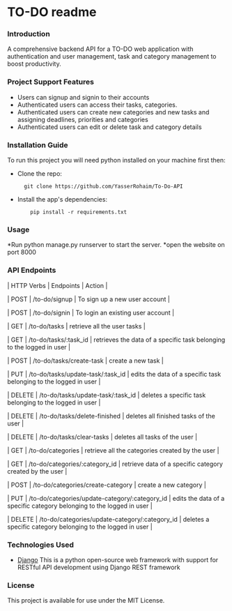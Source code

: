 # TO-DO readme
### Introduction
A comprehensive backend API for a TO-DO web application with authentication and user management, task and category management to boost productivity.
### Project Support Features

* Users can signup and signin to their accounts 
* Authenticated users can access their tasks, categories.
* Authenticated users can create new categories and new tasks and assigning deadlines, priorities and categories
* Authenticated users can edit or delete task and category details 
  
### Installation Guide
To run this project you will need python installed on your machine first then:

* Clone the repo:

        git clone https://github.com/YasserRohaim/To-Do-API

* Install the app's dependencies:

          pip install -r requirements.txt
         
### Usage

*Run python manage.py runserver to start the server.
*open the website on port 8000


### API Endpoints
| HTTP Verbs | Endpoints | Action |

| POST | /to-do/signup | To sign up a new user account |

| POST | /to-do/signin | To login an existing user account |


| GET | /to-do/tasks | retrieve all the user tasks |

| GET | /to-do/tasks/:task_id | retrieves the data of a specific task belonging to the logged in user |

| POST | /to-do/tasks/create-task | create a new task |

| PUT | /to-do/tasks/update-task/:task_id | edits the data of a specific task belonging to the logged in user |

| DELETE | /to-do/tasks/update-task/:task_id | deletes a specific task belonging to the logged in user |

| DELETE | /to-do/tasks/delete-finished | deletes all finished tasks of the user |

| DELETE | /to-do/tasks/clear-tasks | deletes all tasks of the user |



| GET | /to-do/categories | retrieve all the categories created by the user |

| GET | /to-do/categories/:category_id | retrieve data of a specific category created by the user |

| POST | /to-do/categories/create-category | create a new category |

| PUT | /to-do/categories/update-category/:category_id | edits the data of a specific category belonging to the logged in user |

| DELETE | /to-do/categories/update-category/:category_id | deletes a specific category belonging to the logged in user |





### Technologies Used
* [Django](https://www.djangoproject.com/) This is a python open-source web framework with support for RESTful API development using Django REST framework


### License
This project is available for use under the MIT License.
